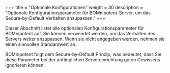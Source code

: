 +++
title = "Optionale Konfigurationen"
weight = 30
description = "Optionale Konfigurationsparameter für BOMnipotent-Server, um das Secure-by-Default Verhalten anzupassen."
+++

Dieser Abschnitt listet alle optionalen Konfigurationsparameter für BOMnipotent auf. Sie können verwendet werden, um das Verhalten des Servers weiter anzupassen. Wenn sie nicht angegeben werden, nehmen sie einen sinnvollen Standardwert an.

BOMnipotent folgt dem Secure-by-Default Prinzip, was bedeutet, dass Sie diese Parameter bei der anfänglichen Servereinrichtung guten Gewissens ignorieren können.
